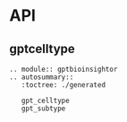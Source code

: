 # API


## gptcelltype

```{eval-rst}
.. module:: gptbioinsightor
.. autosummary::
   :toctree: ./generated

   gpt_celltype
   gpt_subtype
```
